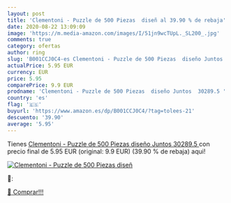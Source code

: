 ```yaml
---
layout: post
title: 'Clementoni - Puzzle de 500 Piezas  diseñ al 39.90 % de rebaja'
date: 2020-08-22 13:09:09
image: 'https://m.media-amazon.com/images/I/51jn9wcTUpL._SL200_.jpg'
comments: true
category: ofertas
author: ring
slug: 'B001CCJ0C4-es Clementoni - Puzzle de 500 Piezas  diseño Juntos  30289.5 '
actualPrice: 5.95 EUR
currency: EUR
price: 5.95
comparePrice: 9.9 EUR
prodname: 'Clementoni - Puzzle de 500 Piezas  diseño Juntos  30289.5 '
country: 'es'
flag: '🇪🇸'
buyurl: 'https://www.amazon.es/dp/B001CCJ0C4/?tag=tolees-21'
descuento: '39.90'
average: '5.95'
---
```


Tienes [Clementoni - Puzzle de 500 Piezas  diseño Juntos  30289.5 ](https://www.amazon.es/dp/B001CCJ0C4/?tag=tolees-21) con precio final de  5.95 EUR (original: 9.9 EUR) (39.90 %  de rebaja) aqui!

[![Clementoni - Puzzle de 500 Piezas  diseñ](https://m.media-amazon.com/images/I/51jn9wcTUpL._SL200_.jpg)](https://www.amazon.es/dp/B001CCJ0C4/?tag=tolees-21)

🔎:


[🛒 Comprar!!!](https://www.amazon.es/dp/B001CCJ0C4/?tag=tolees-21)
